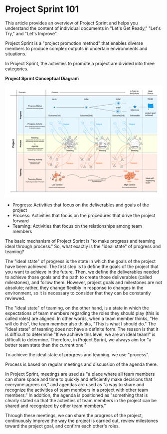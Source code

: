 # Project Sprint 101

This article provides an overview of Project Sprint and helps you understand the content of individual documents in "Let's Get Ready," "Let's Try," and "Let's Improve".

Project Sprint is a "project promotion method" that enables diverse members to produce complex outputs in uncertain environments and situations.

In Project Sprint, the activities to promote a project are divided into three categories.

**Project Sprint Conceptual Diagram**

![ (cited from Project Sprint CODE Essentials）](../images/essentials.png)

* Progress: Activities that focus on the deliverables and goals of the project
* Process: Activities that focus on the procedures that drive the project forward
* Teaming: Activities that focus on the relationships among team members

The basic mechanism of Project Sprint is "to make progress and teaming ideal through process." So, what exactly is the "ideal state" of progress and teaming?

The "ideal state" of progress is the state in which the goals of the project have been achieved. The first step is to define the goals of the project that you want to achieve in the future. Then, we define the deliverables needed to achieve those goals and the path to create those deliverables (called milestones), and follow them. However, project goals and milestones are not absolute; rather, they change flexibly in response to changes in the environment, so it is necessary to consider that they can be constantly reviewed.

The "ideal state" of teaming, on the other hand, is a state in which the expectations of team members regarding the roles they should play (this is called roles) are aligned. In other words, when a team member thinks, "He will do this", the team member also thinks, "This is what I should do." The "ideal state" of teaming does not have a definite form. The reason is that it is difficult to determine "If we achieve this level, we are an ideal team!" is difficult to determine. Therefore, in Project Sprint, we always aim for "a better team state than the current one."

To achieve the ideal state of progress and teaming, we use "process".

Process is based on regular meetings and discussion of the agenda there.

In Project Sprint, meetings are used as "a place where all team members can share space and time to quickly and efficiently make decisions that everyone agrees on," and agendas are used as "a way to share and recognize the activities of team members in a project with other team members.” In addition, the agenda is positioned as "something that is clearly stated so that the activities of team members in the project can be shared and recognized by other team members.”

Through these meetings, we can share the progress of the project, continuously improve the way the project is carried out, review milestones toward the project goal, and confirm each other's roles.

